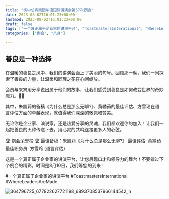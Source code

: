 ```yaml
---
title: "槟中总青商团华语国际讲演会第57次例会"
date: 2023-08-02T16:01:23+08:00
lastmod: 2023-08-02T16:01:23+08:00
draft: false
tags: ["一个真正属于企业家的讲演平台", "ToastmastersInterational", "WhereLeadersAreMade", "朱凯莉", "黄綉茹", "方雪玲"]
categories: ["例会", "八月"]

---
```

 
## 善良是一种选择

在温暖的善良之风中，我们的讲演会画上了美丽的句号。回顾那一晚，我们一同探索了善良的力量，让温柔和同理之花在心间绽放。

会员与来宾用分享说出属于他们的故事，让我们感受到善良是如何改变世界的奇妙魔力。🌟💕

其中，朱凯莉的备稿《为什么总是那么无聊?》、黄綉茹的最佳评估、方雪玲在语言评估方面的卓越表现，就值得我们深深的敬佩和赞美。

无论你是企业家、演说家，还是热爱分享的灵魂，我们都欢迎你的加入！让我们一起把善良的火种传递下去，用心灵的共鸣连接更多人的心弦。

🏆 例会荣誉榜 🏆
最佳备稿：朱凯莉《为什么总是那么无聊?》
最佳评估: 黄綉茹
最佳职务员: 方雪玲 (语言评估）

这是一个真正属于企业家的讲演平台，让您展现口才和领导力的舞台！不要错过下个例会的精彩，时间是8月10日，我们等您的到来！

#一个真正属于企业家的讲演平台
#ToastmastersInternational
#WhereLeadersAreMade


![364796725_677822627721198_6893708537966144542_n](https://github.com/Weipin5013/tmc/assets/40177121/effc0ad1-e770-4c60-bd96-2aee62d22ebc)
